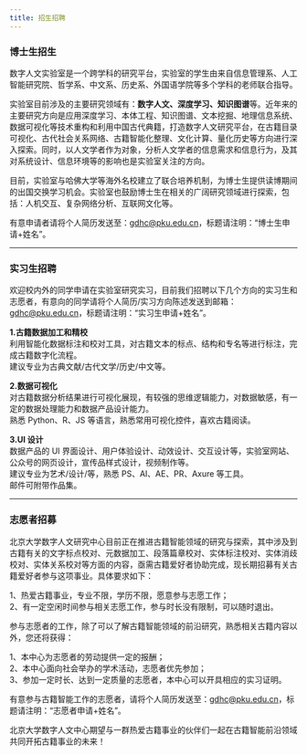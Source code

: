 ```yaml
---
title: 招生招聘
---
```


### 博士生招生

数字人文实验室是一个跨学科的研究平台，实验室的学生由来自信息管理系、人工智能研究院、哲学系、中文系、历史系、外国语学院等多个学科的老师联合指导。

实验室目前涉及的主要研究领域有：**数字人文、深度学习、知识图谱**等。近年来的主要研究方向是应用深度学习、本体工程、知识图谱、文本挖掘、地理信息系统、数据可视化等技术重构和利用中国古代典籍，打造数字人文研究平台，在古籍目录可视化、古代社会关系网络、古籍智能化整理、文化计算、量化历史等方向进行深入探索。同时，以人文学者作为对象，分析人文学者的信息需求和信息行为，及其对系统设计、信息环境等的影响也是实验室关注的方向。

目前，实验室与哈佛大学等海外名校建立了联合培养机制，为博士生提供读博期间的出国交换学习机会。实验室也鼓励博士生在相关的广阔研究领域进行探索，包括：人机交互、复杂网络分析、互联网文化等。

有意申请者请将个人简历发送至：[gdhc@pku.edu.cn](mailto:gdhc@pku.edu.cn)，标题请注明：“博士生申请+姓名”。

---

### 实习生招聘

欢迎校内外的同学申请在实验室研究实习，目前我们招聘以下几个方向的实习生和志愿者，有意向的同学请将个人简历/实习方向陈述发送到邮箱：[gdhc@pku.edu.cn](mailto:gdhc@pku.edu.cn)，标题请注明：“实习生申请+姓名”。

**1.古籍数据加工和精校**  
利用智能化数据标注和校对工具，对古籍文本的标点、结构和专名等进行标注，完成古籍数字化流程。  
建议专业为古典文献/古代文学/历史/中文等。

**2.数据可视化**  
对古籍数据分析结果进行可视化展现，有较强的思维逻辑能力，对数据敏感，有一定的数据处理能力和数据产品设计能力。  
熟悉 Python、R、JS 等语言，熟悉常用可视化控件，喜欢古籍阅读。

**3.UI 设计**  
数据产品的 UI 界面设计、用户体验设计、动效设计、交互设计等，实验室网站、公众号的网页设计，宣传品样式设计，视频制作等。  
建议专业为艺术/设计/等，熟悉 PS、AI、AE、PR、Axure 等工具。  
邮件可附带作品集。

---

### 志愿者招募

北京大学数字人文研究中心目前正在推进古籍智能领域的研究与探索，其中涉及到古籍有关的文字标点校对、元数据加工、段落篇章校对、实体标注校对、实体消歧校对、实体关系校对等方面的内容，亟需古籍爱好者协助完成，现长期招募有关古籍爱好者参与这项事业。具体要求如下：

1、热爱古籍事业，专业不限，学历不限，愿意参与志愿工作；  
2、有一定空闲时间参与相关志愿工作，参与时长没有限制，可以随时退出。

参与志愿者的工作，除了可以了解古籍智能领域的前沿研究，熟悉相关古籍内容以外，您还将获得：

1、本中心为志愿者的劳动提供一定的报酬；  
2、本中心面向社会举办的学术活动，志愿者优先参加；  
3、参加一定时长、达到一定质量的志愿者，本中心可以开具相应的实习证明。

有意参与古籍智能工作的志愿者，请将个人简历发送至：[gdhc@pku.edu.cn](mailto:gdhc@pku.edu.cn)，标题请注明：“志愿者申请+姓名”。

北京大学数字人文中心期望与一群热爱古籍事业的伙伴们一起在古籍智能前沿领域共同开拓古籍事业的未来！
